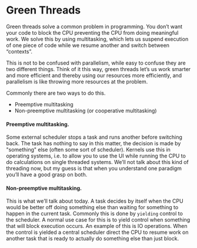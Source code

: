 # Green Threads

Green threads solve a common problem in programming. You don’t want your code to block the CPU preventing the CPU from doing meaningful work. We solve this by using multitasking, which lets us suspend execution of one piece of code while we resume another and switch between “contexts”.

This is not to be confused with parallelism, while easy to confuse they are two different things. Think of it this way, green threads let’s us work smarter and more efficient and thereby using our resources more efficiently, and parallelism is like throwing more resources at the problem.

Commonly there are two ways to do this.

* Preemptive multitasking
* Non-preemptive multitasking \(or cooperative multitasking\)

#### Preemptive multitasking.

Some external scheduler stops a task and runs another before switching back. The task has nothing to say in this matter, the decision is made by "something" else \(often some sort of scheduler\). Kernels use this in operating systems, i.e. to allow you to use the UI while running the CPU to do calculations on single threaded systems. We’ll not talk about this kind of threading now, but my guess is that when you understand one paradigm you’ll have a good grasp on both.

#### Non-preemptive multitasking.

This is what we’ll talk about today. A task decides by itself when the CPU would be better off doing something else than waiting for something to happen in the current task. Commonly this is done by `yielding` control to the scheduler. A normal use case for this is to yield control when something that will block execution occurs. An example of this is IO operations. When the control is yielded a central scheduler direct the CPU to resume work on another task that is ready to actually do something else than just block.


